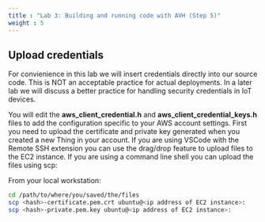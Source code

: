 ```yaml
---
title : "Lab 3: Building and running code with AVH (Step 5)"
weight : 5
---
```


## Upload credentials

For convienience in this lab we will insert credentials directly into our source code. This is NOT an acceptable practice for actual deployments. In a later lab we will discuss a better practice for handling security credentials in IoT devices. 

You will edit the **aws_client_credential.h** and **aws_client_credential_keys.h** files to add the configuration specific to your AWS account settings. First you need to upload the certificate and private key generated when you created a new Thing in your account. If you are using VSCode with the Remote SSH extension you can use the drag/drop feature to upload files to the EC2 instance. If you are using a command line shell you can upload the files using scp:

From your local workstation:

```bash
cd /path/to/where/you/saved/the/files
scp <hash>-certificate.pem.crt ubuntu@<ip address of EC2 instance>:
scp <hash>-private.pem.key ubuntu@<ip address of EC2 instance>:
```
